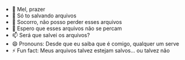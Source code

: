 - 👋 Mel, prazer
- 👀 Só to salvando arquivos
- 🌱 Socorro, não posso perder esses arquivos
- 💞️ Espero que esses arquivos não se percam
- 📫 Será que salvei os arquivos?
- 😄 Pronouns: Desde que eu saiba que é comigo, qualquer um serve
- ⚡ Fun fact: Meus arquivos talvez estejam salvos... ou talvez não

<!---
melmannie/melmannie is a ✨ special ✨ repository because its `README.md` (this file) appears on your GitHub profile.
You can click the Preview link to take a look at your changes.
--->
